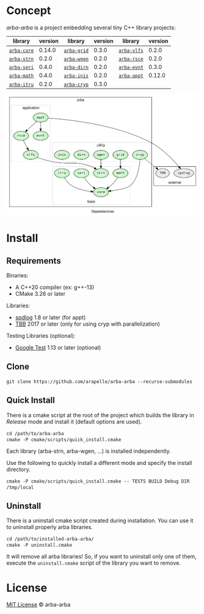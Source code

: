 # Concept

*arba-arba* is a project embedding several tiny C++ library projects:

| library                                              | version | library                                              | version | library                                              | version |
| ---------------------------------------------------- | ------- | ---------------------------------------------------- | ------- | ---------------------------------------------------- | ------- |
| [`arba-core`](https://github.com/arapelle/arba-core) | 0.14.0  | [`arba-grid`](https://github.com/arapelle/arba-grid) | 0.3.0   | [`arba-vlfs`](https://github.com/arapelle/arba-vlfs) | 0.2.0   |
| [`arba-strn`](https://github.com/arapelle/arba-strn) | 0.2.0   | [`arba-wgen`](https://github.com/arapelle/arba-wgen) | 0.2.0   | [`arba-rsce`](https://github.com/arapelle/arba-rsce) | 0.2.0   |
| [`arba-seri`](https://github.com/arapelle/arba-seri) | 0.4.0   | [`arba-dirn`](https://github.com/arapelle/arba-dirn) | 0.2.0   | [`arba-evnt`](https://github.com/arapelle/arba-evnt) | 0.3.0   |
| [`arba-math`](https://github.com/arapelle/arba-math) | 0.4.0   | [`arba-inis`](https://github.com/arapelle/arba-inis) | 0.2.0   | [`arba-appt`](https://github.com/arapelle/arba-appt) | 0.12.0  |
| [`arba-itru`](https://github.com/arapelle/arba-itru) | 0.2.0   | [`arba-cryp`](https://github.com/arapelle/arba-cryp) | 0.3.0   |                                                      |         |

<img src=".doc_rsc/graph.svg" style="zoom:75%;" />

# Install

## Requirements

Binaries:

- A C++20 compiler (ex: g++-13)
- CMake 3.26 or later

Libraries:
- [spdlog](https://github.com/gabime/spdlog) 1.8 or later (for appt)
- [TBB](https://github.com/oneapi-src/oneTBB) 2017 or later (only for using cryp with parallelization)

Testing Libraries (optional):
- [Google Test](https://github.com/google/googletest) 1.13 or later (optional)

## Clone

```
git clone https://github.com/arapelle/arba-arba --recurse-submodules
```

## Quick Install

There is a cmake script at the root of the project which builds the library in *Release* mode and install it (default options are used).

```
cd /path/to/arba-arba
cmake -P cmake/scripts/quick_install.cmake
```

Each library (arba-strn, arba-wgen, ...) is installed independently.

Use the following to quickly install a different mode and specify the install directory.

```
cmake -P cmake/scripts/quick_install.cmake -- TESTS BUILD Debug DIR /tmp/local
```

## Uninstall

There is a uninstall cmake script created during installation. You can use it to uninstall properly arba libraries.

```
cd /path/to/installed-arba-arba/
cmake -P uninstall.cmake
```

It will remove all arba libraries! So, if you want to uninstall only one of them, execute the `uninstall.cmake` script of the library you want to remove.

# License

[MIT License](https://github.com/arapelle/arba/blob/master/LICENSE.md) © arba-arba
